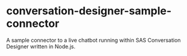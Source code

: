 # conversation-designer-sample-connector
A sample connector to a live chatbot running within SAS Conversation Designer written in Node.js. 
